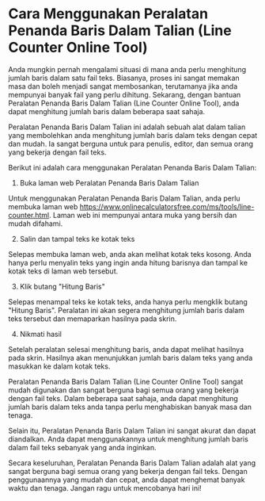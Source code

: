 Cara Menggunakan Peralatan Penanda Baris Dalam Talian (Line Counter Online Tool)
================================================================================

Anda mungkin pernah mengalami situasi di mana anda perlu menghitung jumlah baris dalam satu fail teks. Biasanya, proses ini sangat memakan masa dan boleh menjadi sangat membosankan, terutamanya jika anda mempunyai banyak fail yang perlu dihitung. Sekarang, dengan bantuan Peralatan Penanda Baris Dalam Talian (Line Counter Online Tool), anda dapat menghitung jumlah baris dalam beberapa saat sahaja.

Peralatan Penanda Baris Dalam Talian ini adalah sebuah alat dalam talian yang membolehkan anda menghitung jumlah baris dalam teks dengan cepat dan mudah. Ia sangat berguna untuk para penulis, editor, dan semua orang yang bekerja dengan fail teks.

Berikut ini adalah cara menggunakan Peralatan Penanda Baris Dalam Talian:

1. Buka laman web Peralatan Penanda Baris Dalam Talian

Untuk menggunakan Peralatan Penanda Baris Dalam Talian, anda perlu membuka laman web <https://www.onlinecalculatorsfree.com/ms/tools/line-counter.html>. Laman web ini mempunyai antara muka yang bersih dan mudah difahami.

2. Salin dan tampal teks ke kotak teks

Selepas membuka laman web, anda akan melihat kotak teks kosong. Anda hanya perlu menyalin teks yang ingin anda hitung barisnya dan tampal ke kotak teks di laman web tersebut.

3. Klik butang "Hitung Baris"

Selepas menampal teks ke kotak teks, anda hanya perlu mengklik butang "Hitung Baris". Peralatan ini akan segera menghitung jumlah baris dalam teks tersebut dan memaparkan hasilnya pada skrin.

4. Nikmati hasil

Setelah peralatan selesai menghitung baris, anda dapat melihat hasilnya pada skrin. Hasilnya akan menunjukkan jumlah baris dalam teks yang anda masukkan ke dalam kotak teks.

Peralatan Penanda Baris Dalam Talian (Line Counter Online Tool) sangat mudah digunakan dan sangat berguna bagi semua orang yang bekerja dengan fail teks. Dalam beberapa saat sahaja, anda dapat menghitung jumlah baris dalam teks anda tanpa perlu menghabiskan banyak masa dan tenaga.

Selain itu, Peralatan Penanda Baris Dalam Talian ini sangat akurat dan dapat diandalkan. Anda dapat menggunakannya untuk menghitung jumlah baris dalam fail teks sebanyak yang anda inginkan.

Secara keseluruhan, Peralatan Penanda Baris Dalam Talian adalah alat yang sangat berguna bagi semua orang yang bekerja dengan fail teks. Dengan penggunaannya yang mudah dan cepat, anda dapat menghemat banyak waktu dan tenaga. Jangan ragu untuk mencobanya hari ini!
